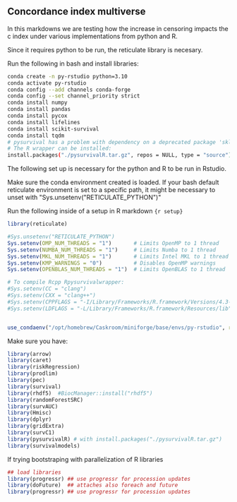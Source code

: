 ## Concordance index multiverse


In this markdowns we are testing how the increase in censoring impacts the c index under various implementations from python and R. 

Since it requires python to be run, the reticulate library is necesary. 

Run the following in bash and install libraries:

```bash
conda create -n py-rstudio python=3.10
conda activate py-rstudio
conda config --add channels conda-forge
conda config --set channel_priority strict
conda install numpy
conda install pandas
conda install pycox
conda install lifelines
conda install scikit-survival
conda install tqdm
# pysurvival has a problem with dependency on a deprecated package 'sklearn'. PysurvivalR has been created from the original python code by wrapping the c++ code for R.
# The R wrapper can be installed:
install.packages("./pysurvivalR.tar.gz", repos = NULL, type = "source")

```

The following set up is necessary for the python and R to be run in Rstudio. 

Make sure the conda environment created is loaded. If your bash default reticulate environment is set to a specific path, it might be necessary to unset with "Sys.unsetenv("RETICULATE_PYTHON")"

Run the following inside of a setup in R markdown ```{r setup}```

```r 
library(reticulate)

#Sys.unsetenv("RETICULATE_PYTHON") 
Sys.setenv(OMP_NUM_THREADS = "1")       # Limits OpenMP to 1 thread
Sys.setenv(NUMBA_NUM_THREADS = "1")     # Limits Numba to 1 thread
Sys.setenv(MKL_NUM_THREADS = "1")       # Limits Intel MKL to 1 thread
Sys.setenv(KMP_WARNINGS = "0")          # Disables OpenMP warnings
Sys.setenv(OPENBLAS_NUM_THREADS = "1")  # Limits OpenBLAS to 1 thread

# To compile Rcpp Rpysurvivalwrapper:
#Sys.setenv(CC = "clang")
#Sys.setenv(CXX = "clang++")
#Sys.setenv(CPPFLAGS = "-I/Library/Frameworks/R.framework/Versions/4.3-arm64/Resources/library/Rcpp/include")
#Sys.setenv(LDFLAGS = "-L/Library/Frameworks/R.framework/Resources/lib")


use_condaenv("/opt/homebrew/Caskroom/miniforge/base/envs/py-rstudio", required=TRUE)

```

Make sure you have:

```r
library(arrow)
library(caret)
library(riskRegression)
library(prodlim)
library(pec)
library(survival)
library(rhdf5)  #BiocManager::install("rhdf5")
library(randomForestSRC)
library(survAUC)
library(Hmisc)
library(dplyr)
library(gridExtra)
library(survC1)
library(pysurvivalR) # with install.packages("./pysurvivalR.tar.gz")
library(survivalmodels)

```

If trying bootstraping with parallelization of R libraries

```r
## load libraries
library(progressr) ## use progressr for procession updates
library(doFuture)  ## attaches also foreach and future
library(progressr) ## use progressr for procession updates

```

